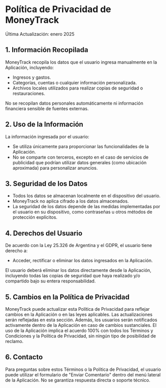 # Política de Privacidad de MoneyTrack

Última Actualización: enero 2025

## 1. Información Recopilada

MoneyTrack recopila los datos que el usuario ingresa manualmente en la Aplicación, incluyendo:

- Ingresos y gastos.
- Categorías, cuentas o cualquier información personalizada.
- Archivos locales utilizados para realizar copias de seguridad o restauraciones.

No se recopilan datos personales automáticamente ni información financiera sensible de fuentes externas.

## 2. Uso de la Información

La información ingresada por el usuario:

- Se utiliza únicamente para proporcionar las funcionalidades de la Aplicación.
- No se comparte con terceros, excepto en el caso de servicios de publicidad que podrían utilizar datos generales (como ubicación aproximada) para personalizar anuncios.

## 3. Seguridad de los Datos

- Todos los datos se almacenan localmente en el dispositivo del usuario.
- MoneyTrack no aplica cifrado a los datos almacenados.
- La seguridad de los datos depende de las medidas implementadas por el usuario en su dispositivo, como contraseñas u otros métodos de protección explícitos.

## 4. Derechos del Usuario

De acuerdo con la Ley 25.326 de Argentina y el GDPR, el usuario tiene derecho a:

- Acceder, rectificar o eliminar los datos ingresados en la Aplicación.

El usuario deberá eliminar los datos directamente desde la Aplicación, incluyendo todas las copias de seguridad que haya realizado y/o compartido bajo su entera responsabilidad.

## 5. Cambios en la Política de Privacidad

MoneyTrack puede actualizar esta Política de Privacidad para reflejar cambios en la Aplicación o en las leyes aplicables. Las actualizaciones serán reflejadas en esta sección. Además, los usuarios serán notificados activamente dentro de la Aplicación en caso de cambios sustanciales. El uso de la Aplicación implica el acuerdo 100% con todos los Términos y Condiciones y la Política de Privacidad, sin ningún tipo de posibilidad de reclamo.

## 6. Contacto

Para preguntas sobre estos Términos o la Política de Privacidad, el usuario puede utilizar el formulario de "Enviar Comentario" dentro del menú lateral de la Aplicación. No se garantiza respuesta directa o soporte técnico.
